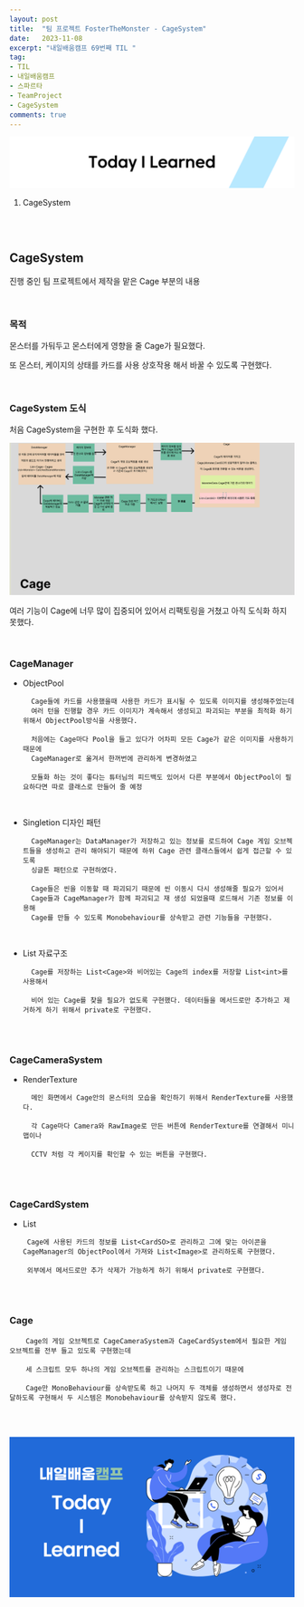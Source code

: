 ```yaml
---
layout: post
title:  "팀 프로젝트 FosterTheMonster - CageSystem"
date:   2023-11-08
excerpt: "내일배움캠프 69번째 TIL "
tag:
- TIL
- 내일배움캠프
- 스파르타
- TeamProject
- CageSystem
comments: true
---
```


![nbcbanner](/assets/img/TILbanner.png)

1. CageSystem


<br/>
<br/>


## CageSystem

진행 중인 팀 프로젝트에서 제작을 맡은 Cage 부분의 내용

<br/>

### 목적

몬스터를 가둬두고 몬스터에게 영향을 줄 Cage가 필요했다.

또 몬스터, 케이지의 상태를 카드를 사용 상호작용 해서 바꿀 수 있도록 구현했다.



<br/>

### CageSystem 도식

처음 CageSystem을 구현한 후 도식화 했다.

![CageSystem을 구현 후 도식화](/assets/img/post/2023-11-08-TIL-69-1.png)

여러 기능이 Cage에 너무 많이 집중되어 있어서 리팩토링을 거쳤고 아직 도식화 하지 못했다.




<br/>

### CageManager


- ObjectPool

        Cage들에 카드를 사용했을때 사용한 카드가 표시될 수 있도록 이미지를 생성해주었는데
        여러 턴을 진행할 경우 카드 이미지가 계속해서 생성되고 파괴되는 부분을 최적화 하기 위해서 ObjectPool방식을 사용했다.

        처음에는 Cage마다 Pool을 들고 있다가 어차피 모든 Cage가 같은 이미지를 사용하기 때문에
        CageManager로 옮겨서 한꺼번에 관리하게 변경하였고

        모듈화 하는 것이 좋다는 튜터님의 피드백도 있어서 다른 부분에서 ObjectPool이 필요하다면 따로 클래스로 만들어 줄 예정

<br/>


- Singletion 디자인 패턴

        CageManager는 DataManager가 저장하고 있는 정보를 로드하여 Cage 게임 오브젝트들을 생성하고 관리 해야되기 때문에 하위 Cage 관련 클래스들에서 쉽게 접근할 수 있도록
        싱글톤 패턴으로 구현하였다.

        Cage들은 씬을 이동할 때 파괴되기 때문에 씬 이동시 다시 생성해줄 필요가 있어서
        Cage들과 CageManager가 함께 파괴되고 재 생성 되었을때 로드해서 기존 정보를 이용해
        Cage를 만들 수 있도록 Monobehaviour를 상속받고 관련 기능들을 구현했다.


</br>

- List 자료구조

        Cage를 저장하는 List<Cage>와 비어있는 Cage의 index를 저장할 List<int>를 사용해서

        비어 있는 Cage를 찾을 필요가 없도록 구현했다. 데이터들을 메서드로만 추가하고 제거하게 하기 위해서 private로 구현했다.


<br/>
<br/>

### CageCameraSystem

- RenderTexture

        메인 화면에서 Cage안의 몬스터의 모습을 확인하기 위해서 RenderTexture를 사용했다.

        각 Cage마다 Camera와 RawImage로 만든 버튼에 RenderTexture를 연결해서 미니맵이나 
        
        CCTV 처럼 각 케이지를 확인할 수 있는 버튼을 구현했다.



<br/>
<br/>

### CageCardSystem

-  List

        Cage에 사용된 카드의 정보를 List<CardSO>로 관리하고 그에 맞는 아이콘을 CageManager의 ObjectPool에서 가져와 List<Image>로 관리하도록 구현했다.

        외부에서 메서드로만 추가 삭제가 가능하게 하기 위해서 private로 구현했다.



<br/>
<br/>

### Cage


        Cage의 게임 오브젝트로 CageCameraSystem과 CageCardSystem에서 필요한 게임 오브젝트를 전부 들고 있도록 구현했는데 
        
        세 스크립트 모두 하나의 게임 오브젝트를 관리하는 스크립트이기 때문에
        
        Cage만 MonoBehaviour를 상속받도록 하고 나머지 두 객체를 생성하면서 생성자로 전달하도록 구현해서 두 시스템은 Monobehaviour를 상속받지 않도록 했다.

        
<br/>
<br/>



![nbcthumbnail](/assets/img/thumbnail-image.png)